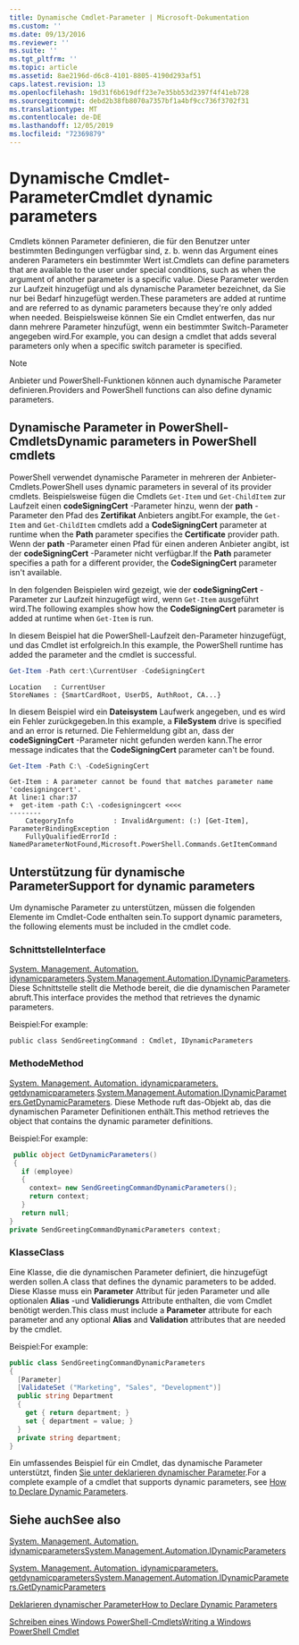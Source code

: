 ```yaml
---
title: Dynamische Cmdlet-Parameter | Microsoft-Dokumentation
ms.custom: ''
ms.date: 09/13/2016
ms.reviewer: ''
ms.suite: ''
ms.tgt_pltfrm: ''
ms.topic: article
ms.assetid: 8ae2196d-d6c8-4101-8805-4190d293af51
caps.latest.revision: 13
ms.openlocfilehash: 19d31f6b619dff23e7e35bb53d2397f4f41eb728
ms.sourcegitcommit: debd2b38fb8070a7357bf1a4bf9cc736f3702f31
ms.translationtype: MT
ms.contentlocale: de-DE
ms.lasthandoff: 12/05/2019
ms.locfileid: "72369879"
---
```

# <a name="cmdlet-dynamic-parameters"></a><span data-ttu-id="86697-102">Dynamische Cmdlet-Parameter</span><span class="sxs-lookup"><span data-stu-id="86697-102">Cmdlet dynamic parameters</span></span>

<span data-ttu-id="86697-103">Cmdlets können Parameter definieren, die für den Benutzer unter bestimmten Bedingungen verfügbar sind, z. b. wenn das Argument eines anderen Parameters ein bestimmter Wert ist.</span><span class="sxs-lookup"><span data-stu-id="86697-103">Cmdlets can define parameters that are available to the user under special conditions, such as when the argument of another parameter is a specific value.</span></span> <span data-ttu-id="86697-104">Diese Parameter werden zur Laufzeit hinzugefügt und als dynamische Parameter bezeichnet, da Sie nur bei Bedarf hinzugefügt werden.</span><span class="sxs-lookup"><span data-stu-id="86697-104">These parameters are added at runtime and are referred to as dynamic parameters because they're only added when needed.</span></span> <span data-ttu-id="86697-105">Beispielsweise können Sie ein Cmdlet entwerfen, das nur dann mehrere Parameter hinzufügt, wenn ein bestimmter Switch-Parameter angegeben wird.</span><span class="sxs-lookup"><span data-stu-id="86697-105">For example, you can design a cmdlet that adds several parameters only when a specific switch parameter is specified.</span></span>

> [!NOTE]
> <span data-ttu-id="86697-106">Anbieter und PowerShell-Funktionen können auch dynamische Parameter definieren.</span><span class="sxs-lookup"><span data-stu-id="86697-106">Providers and PowerShell functions can also define dynamic parameters.</span></span>

## <a name="dynamic-parameters-in-powershell-cmdlets"></a><span data-ttu-id="86697-107">Dynamische Parameter in PowerShell-Cmdlets</span><span class="sxs-lookup"><span data-stu-id="86697-107">Dynamic parameters in PowerShell cmdlets</span></span>

<span data-ttu-id="86697-108">PowerShell verwendet dynamische Parameter in mehreren der Anbieter-Cmdlets.</span><span class="sxs-lookup"><span data-stu-id="86697-108">PowerShell uses dynamic parameters in several of its provider cmdlets.</span></span> <span data-ttu-id="86697-109">Beispielsweise fügen die Cmdlets `Get-Item` und `Get-ChildItem` zur Laufzeit einen **codeSigningCert** -Parameter hinzu, wenn der **path** -Parameter den Pfad des **Zertifikat** Anbieters angibt.</span><span class="sxs-lookup"><span data-stu-id="86697-109">For example, the `Get-Item` and `Get-ChildItem` cmdlets add a **CodeSigningCert** parameter at runtime when the **Path** parameter specifies the **Certificate** provider path.</span></span> <span data-ttu-id="86697-110">Wenn der **path** -Parameter einen Pfad für einen anderen Anbieter angibt, ist der **codeSigningCert** -Parameter nicht verfügbar.</span><span class="sxs-lookup"><span data-stu-id="86697-110">If the **Path** parameter specifies a path for a different provider, the **CodeSigningCert** parameter isn't available.</span></span>

<span data-ttu-id="86697-111">In den folgenden Beispielen wird gezeigt, wie der **codeSigningCert** -Parameter zur Laufzeit hinzugefügt wird, wenn `Get-Item` ausgeführt wird.</span><span class="sxs-lookup"><span data-stu-id="86697-111">The following examples show how the **CodeSigningCert** parameter is added at runtime when `Get-Item` is run.</span></span>

<span data-ttu-id="86697-112">In diesem Beispiel hat die PowerShell-Laufzeit den-Parameter hinzugefügt, und das Cmdlet ist erfolgreich.</span><span class="sxs-lookup"><span data-stu-id="86697-112">In this example, the PowerShell runtime has added the parameter and the cmdlet is successful.</span></span>

```powershell
Get-Item -Path cert:\CurrentUser -CodeSigningCert
```

```Output
Location   : CurrentUser
StoreNames : {SmartCardRoot, UserDS, AuthRoot, CA...}
```

<span data-ttu-id="86697-113">In diesem Beispiel wird ein **Dateisystem** Laufwerk angegeben, und es wird ein Fehler zurückgegeben.</span><span class="sxs-lookup"><span data-stu-id="86697-113">In this example, a **FileSystem** drive is specified and an error is returned.</span></span> <span data-ttu-id="86697-114">Die Fehlermeldung gibt an, dass der **codeSigningCert** -Parameter nicht gefunden werden kann.</span><span class="sxs-lookup"><span data-stu-id="86697-114">The error message indicates that the **CodeSigningCert** parameter can't be found.</span></span>

```powershell
Get-Item -Path C:\ -CodeSigningCert
```

```Output
Get-Item : A parameter cannot be found that matches parameter name 'codesigningcert'.
At line:1 char:37
+  get-item -path C:\ -codesigningcert <<<<
--------
    CategoryInfo          : InvalidArgument: (:) [Get-Item], ParameterBindingException
    FullyQualifiedErrorId : NamedParameterNotFound,Microsoft.PowerShell.Commands.GetItemCommand
```

## <a name="support-for-dynamic-parameters"></a><span data-ttu-id="86697-115">Unterstützung für dynamische Parameter</span><span class="sxs-lookup"><span data-stu-id="86697-115">Support for dynamic parameters</span></span>

<span data-ttu-id="86697-116">Um dynamische Parameter zu unterstützen, müssen die folgenden Elemente im Cmdlet-Code enthalten sein.</span><span class="sxs-lookup"><span data-stu-id="86697-116">To support dynamic parameters, the following elements must be included in the cmdlet code.</span></span>

### <a name="interface"></a><span data-ttu-id="86697-117">Schnittstelle</span><span class="sxs-lookup"><span data-stu-id="86697-117">Interface</span></span>

<span data-ttu-id="86697-118">[System. Management. Automation. idynamicparameters](/dotnet/api/System.Management.Automation.IDynamicParameters).</span><span class="sxs-lookup"><span data-stu-id="86697-118">[System.Management.Automation.IDynamicParameters](/dotnet/api/System.Management.Automation.IDynamicParameters).</span></span>
<span data-ttu-id="86697-119">Diese Schnittstelle stellt die Methode bereit, die die dynamischen Parameter abruft.</span><span class="sxs-lookup"><span data-stu-id="86697-119">This interface provides the method that retrieves the dynamic parameters.</span></span>

<span data-ttu-id="86697-120">Beispiel:</span><span class="sxs-lookup"><span data-stu-id="86697-120">For example:</span></span>

`public class SendGreetingCommand : Cmdlet, IDynamicParameters`

### <a name="method"></a><span data-ttu-id="86697-121">Methode</span><span class="sxs-lookup"><span data-stu-id="86697-121">Method</span></span>

<span data-ttu-id="86697-122">[System. Management. Automation. idynamicparameters. getdynamicparameters](/dotnet/api/System.Management.Automation.IDynamicParameters.GetDynamicParameters).</span><span class="sxs-lookup"><span data-stu-id="86697-122">[System.Management.Automation.IDynamicParameters.GetDynamicParameters](/dotnet/api/System.Management.Automation.IDynamicParameters.GetDynamicParameters).</span></span>
<span data-ttu-id="86697-123">Diese Methode ruft das-Objekt ab, das die dynamischen Parameter Definitionen enthält.</span><span class="sxs-lookup"><span data-stu-id="86697-123">This method retrieves the object that contains the dynamic parameter definitions.</span></span>

<span data-ttu-id="86697-124">Beispiel:</span><span class="sxs-lookup"><span data-stu-id="86697-124">For example:</span></span>

```csharp
 public object GetDynamicParameters()
 {
   if (employee)
   {
     context= new SendGreetingCommandDynamicParameters();
     return context;
   }
   return null;
}
private SendGreetingCommandDynamicParameters context;
```

### <a name="class"></a><span data-ttu-id="86697-125">Klasse</span><span class="sxs-lookup"><span data-stu-id="86697-125">Class</span></span>

<span data-ttu-id="86697-126">Eine Klasse, die die dynamischen Parameter definiert, die hinzugefügt werden sollen.</span><span class="sxs-lookup"><span data-stu-id="86697-126">A class that defines the dynamic parameters to be added.</span></span> <span data-ttu-id="86697-127">Diese Klasse muss ein **Parameter** Attribut für jeden Parameter und alle optionalen **Alias** -und **Validierungs** Attribute enthalten, die vom Cmdlet benötigt werden.</span><span class="sxs-lookup"><span data-stu-id="86697-127">This class must include a **Parameter** attribute for each parameter and any optional **Alias** and **Validation** attributes that are needed by the cmdlet.</span></span>

<span data-ttu-id="86697-128">Beispiel:</span><span class="sxs-lookup"><span data-stu-id="86697-128">For example:</span></span>

```csharp
public class SendGreetingCommandDynamicParameters
{
  [Parameter]
  [ValidateSet ("Marketing", "Sales", "Development")]
  public string Department
  {
    get { return department; }
    set { department = value; }
  }
  private string department;
}
```

<span data-ttu-id="86697-129">Ein umfassendes Beispiel für ein Cmdlet, das dynamische Parameter unterstützt, finden [Sie unter deklarieren dynamischer Parameter](./how-to-declare-dynamic-parameters.md).</span><span class="sxs-lookup"><span data-stu-id="86697-129">For a complete example of a cmdlet that supports dynamic parameters, see [How to Declare Dynamic Parameters](./how-to-declare-dynamic-parameters.md).</span></span>

## <a name="see-also"></a><span data-ttu-id="86697-130">Siehe auch</span><span class="sxs-lookup"><span data-stu-id="86697-130">See also</span></span>

[<span data-ttu-id="86697-131">System. Management. Automation. idynamicparameters</span><span class="sxs-lookup"><span data-stu-id="86697-131">System.Management.Automation.IDynamicParameters</span></span>](/dotnet/api/System.Management.Automation.IDynamicParameters)

[<span data-ttu-id="86697-132">System. Management. Automation. idynamicparameters. getdynamicparameters</span><span class="sxs-lookup"><span data-stu-id="86697-132">System.Management.Automation.IDynamicParameters.GetDynamicParameters</span></span>](/dotnet/api/System.Management.Automation.IDynamicParameters.GetDynamicParameters)

[<span data-ttu-id="86697-133">Deklarieren dynamischer Parameter</span><span class="sxs-lookup"><span data-stu-id="86697-133">How to Declare Dynamic Parameters</span></span>](./how-to-declare-dynamic-parameters.md)

[<span data-ttu-id="86697-134">Schreiben eines Windows PowerShell-Cmdlets</span><span class="sxs-lookup"><span data-stu-id="86697-134">Writing a Windows PowerShell Cmdlet</span></span>](./writing-a-windows-powershell-cmdlet.md)
